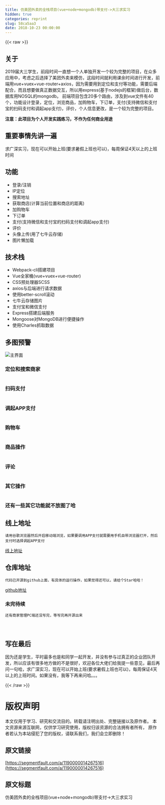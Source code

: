 ```yaml
---
title: 仿美团外卖的全栈项目(vue+node+mongodb)带支付->大三求实习
hidden: true
categories: reprint
slug: 58ca5aa3
date: 2018-10-23 00:00:00
---
```


{{< raw >}}

                    
<h2 id="articleHeader0">关于</h2>
<p>2019届大三学生，前段时间一直想一个人单独开发一个较为完整的项目，在众多应用中，考虑之后选择了美团外卖来模仿，这段时间就利用课余时间进行开发，前端用vue+vuex+vue-router+axios，因为需要用到定位和支付等功能，需要后端配合，而且想要做真正数据交互，所以用express(基于nodejs的框架)做后台，数据库用NOSQL的mongodb。 前端项目包含20多个路由，涉及到vue文件有40个，功能设计登录，定位，浏览商品，加购物车，下订单，支付(支持微信和支付宝的扫码支付和调起app支付)，评价，个人信息更改，是一个较为完整的项目。</p>
<p><strong>注意：此项目为个人开发实践练习，不作为任何商业用途</strong></p>
<h2 id="articleHeader1">重要事情先讲一遍</h2>
<p>求广深实习，现在可以开始上班(要求暑假上班也可以)，每周保证4天以上的上班时间</p>
<h2 id="articleHeader2">功能</h2>
<ul>
<li>登录/注销</li>
<li>IP定位</li>
<li>搜索地址</li>
<li>获取商店(计算当前位置和商店的距离)</li>
<li>加购物车</li>
<li>下订单</li>
<li>支付(支持微信和支付宝的扫码支付和调起app支付)</li>
<li>评价</li>
<li>头像上传(用了七牛云存储)</li>
<li>图片懒加载</li>
</ul>
<h2 id="articleHeader3">技术栈</h2>
<ul>
<li>Webpack-cli搭建项目</li>
<li>Vue全家桶(vue+vuex+vue-router)</li>
<li>CSS预处理器SCSS</li>
<li>axios与后端进行请求数据</li>
<li>使用better-scroll滚动</li>
<li>七牛云存储图片</li>
<li>支付宝和微信支付</li>
<li>Express搭建后端服务</li>
<li>Mongoose对MongoDB进行便捷操作</li>
<li>使用Charles抓取数据</li>
</ul>
<h2 id="articleHeader4">多图预警</h2>
<p><span class="img-wrap"><img src="https://static.alili.tech/img/remote/1460000014267519?w=372&amp;h=664" del-src="https://static.alili.tech/v-5bbf1b3b/global/img/squares.svg" alt="主界面" title="主界面" style="cursor: pointer;"></span></p>
<h3 id="articleHeader5">定位和搜索商家</h3>
<p><span class="img-wrap"><img src="https://static.alili.tech/img/remote/1460000014267520?w=374&amp;h=664" del-src="https://static.alili.tech/v-5bbf1b3b/global/img/squares.svg" alt="" title="" style="cursor: pointer;"></span></p>
<h3 id="articleHeader6">扫码支付</h3>
<p><span class="img-wrap"><img src="https://static.alili.tech/img/remote/1460000014267521" src="https://static.alili.tech/img/remote/1460000014267521" alt="" title="" style="cursor: pointer; display: inline;"></span></p>
<h3 id="articleHeader7">调起APP支付</h3>
<p><span class="img-wrap"><img src="https://static.alili.tech/img/remote/1460000014267522?w=247&amp;h=463" del-src="https://static.alili.tech/v-5bbf1b3b/global/img/squares.svg" alt="" title="" style="cursor: pointer;"></span></p>
<h3 id="articleHeader8">购物车</h3>
<p><span class="img-wrap"><img src="https://static.alili.tech/img/remote/1460000014267523?w=378&amp;h=664" src="https://static.alili.tech/img/remote/1460000014267523?w=378&amp;h=664" alt="" title="" style="cursor: pointer; display: inline;"></span></p>
<h3 id="articleHeader9">商品操作</h3>
<p><span class="img-wrap"><img src="https://static.alili.tech/img/remote/1460000014267524?w=374&amp;h=664" src="https://static.alili.tech/img/remote/1460000014267524?w=374&amp;h=664" alt="" title="" style="cursor: pointer; display: inline;"></span></p>
<h3 id="articleHeader10">评论</h3>
<p><span class="img-wrap"><img src="https://static.alili.tech/img/remote/1460000014267525?w=377&amp;h=668" del-src="https://static.alili.tech/v-5bbf1b3b/global/img/squares.svg" alt="" title="" style="cursor: pointer;"></span></p>
<h3 id="articleHeader11">其它操作</h3>
<p><span class="img-wrap"><img src="https://static.alili.tech/img/remote/1460000014267526" del-src="https://static.alili.tech/v-5bbf1b3b/global/img/squares.svg" alt="" title="" style="cursor: pointer;"></span></p>
<h3 id="articleHeader12">还有一些其它功能就不放图了哈</h3>
<h2 id="articleHeader13">线上地址</h2>
<div class="widget-codetool" style="display:none;">
      <div class="widget-codetool--inner">
      <span class="selectCode code-tool" data-toggle="tooltip" data-placement="top" title="" data-original-title="全选"></span>
      <span type="button" class="copyCode code-tool" data-toggle="tooltip" data-placement="top" data-clipboard-text="请用谷歌浏览器然后开启移动端浏览，如果要调用APP支付就需要用手机自带浏览器打开，然后支付时选择调起APP支付" title="" data-original-title="复制"></span>
      <span type="button" class="saveToNote code-tool" data-toggle="tooltip" data-placement="top" title="" data-original-title="放进笔记"></span>
      </div>
      </div><pre class="hljs stata"><code style="word-break: break-word; white-space: initial;">请用谷歌浏览器然后开启移动端浏览，如果要调用<span class="hljs-keyword">APP</span>支付就需要用手机自带浏览器打开，然后支付时选择调起<span class="hljs-keyword">APP</span>支付</code></pre>
<p><a href="http://39.108.3.12" rel="nofollow noreferrer" target="_blank">线上地址</a></p>
<h2 id="articleHeader14">仓库地址</h2>
<div class="widget-codetool" style="display:none;">
      <div class="widget-codetool--inner">
      <span class="selectCode code-tool" data-toggle="tooltip" data-placement="top" title="" data-original-title="全选"></span>
      <span type="button" class="copyCode code-tool" data-toggle="tooltip" data-placement="top" data-clipboard-text="代码已开源到github上面，有具体的运行操作，如果觉得还可以，请给个Star哈哈！" title="" data-original-title="复制"></span>
      <span type="button" class="saveToNote code-tool" data-toggle="tooltip" data-placement="top" title="" data-original-title="放进笔记"></span>
      </div>
      </div><pre class="hljs mathematica"><code style="word-break: break-word; white-space: initial;">代码已开源到github上面，有具体的运行操作，如果觉得还可以，请给个<span class="hljs-keyword">Star</span>哈哈！</code></pre>
<p><a href="https://github.com/zwStar/vue-meituan" rel="nofollow noreferrer" target="_blank">github地址</a></p>
<h3 id="articleHeader15">未完待续</h3>
<div class="widget-codetool" style="display:none;">
      <div class="widget-codetool--inner">
      <span class="selectCode code-tool" data-toggle="tooltip" data-placement="top" title="" data-original-title="全选"></span>
      <span type="button" class="copyCode code-tool" data-toggle="tooltip" data-placement="top" data-clipboard-text="还有商家管理PC端还没写完，等写完再开源出来

" title="" data-original-title="复制"></span>
      <span type="button" class="saveToNote code-tool" data-toggle="tooltip" data-placement="top" title="" data-original-title="放进笔记"></span>
      </div>
      </div><pre class="hljs armasm"><code>还有商家管理<span class="hljs-built_in">PC</span>端还没写完，等写完再开源出来

</code></pre>
<h2 id="articleHeader16">写在最后</h2>
<p>因为还是学生，平时最多也是和同学一起开发，并没有参与过真正的企业团队开发，所以应该有很多地方做的不是很好，欢迎各位大佬们给我提一些意见，最后再问一句哈，求广深实习，现在可以开始上班(要求暑假上班也可以)，每周保证4天以上的上班时间。如果没有，我等下再来问哈。。。</p>

                
{{< /raw >}}

# 版权声明
本文仅用于学习、研究和交流目的。转载请注明出处、完整链接以及原作者。
本文资源来源互联网，仅供学习研究使用，版权归该资源的合法拥有者所有，
原作者若认为本站侵犯了您的版权，请联系我们，我们会立即删除！

## 原文链接
[https://segmentfault.com/a/1190000014267516](https://segmentfault.com/a/1190000014267516)

## 原文标题
仿美团外卖的全栈项目(vue+node+mongodb)带支付->大三求实习
